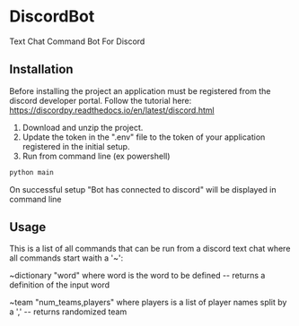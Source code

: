 # DiscordBot
Text Chat Command Bot For Discord

## Installation

Before installing the project an application must be registered from the discord developer portal.
Follow the tutorial here: https://discordpy.readthedocs.io/en/latest/discord.html

1) Download and unzip the project.
2) Update the token in the ".env" file to the token of your application registered in the initial setup.
3) Run from command line (ex powershell)

```bash
python main
```

On successful setup "Bot has connected to discord" will be displayed in command line

## Usage

This is a list of all commands that can be run from a discord text chat where all commands start waith a '~':

~dictionary "word" where word is the word to be defined -- returns a definition of the input word

~team "num_teams,players" where players is a list of player names split by a ',' -- returns randomized team
